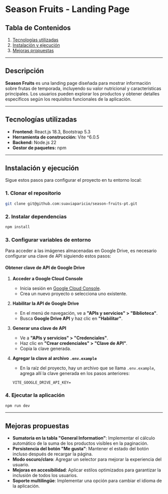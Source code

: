 # Season Fruits - Landing Page  

## Tabla de Contenidos  
1. [Tecnologías utilizadas](#tecnologías-utilizadas)  
2. [Instalación y ejecución](#instalación-y-ejecución)  
3. [Mejoras propuestas](#mejoras-propuestas)  

---

## Descripción  

**Season Fruits** es una landing page diseñada para mostrar información sobre frutas de temporada, incluyendo su valor nutricional y características principales. Los usuarios pueden explorar los productos y obtener detalles específicos según los requisitos funcionales de la aplicación.  

---

## Tecnologías utilizadas  

- **Frontend:** React.js 18.3, Bootstrap 5.3  
- **Herramienta de construcción:** Vite ^6.0.5  
- **Backend:** Node.js 22  
- **Gestor de paquetes:** npm  

---

## Instalación y ejecución  

Sigue estos pasos para configurar el proyecto en tu entorno local:  

### 1️. Clonar el repositorio  
```bash
git clone git@github.com:suaviaparicio/season-fruits-pt.git
```

### 2️. Instalar dependencias  
```bash
npm install
```

### 3️. Configurar variables de entorno  

Para acceder a las imágenes almacenadas en Google Drive, es necesario configurar una clave de API siguiendo estos pasos:  

#### Obtener clave de API de Google Drive  
1. **Acceder a Google Cloud Console**  
   - Inicia sesión en [Google Cloud Console](https://console.cloud.google.com/).  
   - Crea un nuevo proyecto o selecciona uno existente.  

2. **Habilitar la API de Google Drive**  
   - En el menú de navegación, ve a **"APIs y servicios" > "Biblioteca"**.  
   - Busca **Google Drive API** y haz clic en **"Habilitar"**.  

3. **Generar una clave de API**  
   - Ve a **"APIs y servicios" > "Credenciales"**.  
   - Haz clic en **"Crear credenciales" > "Clave de API"**.  
   - Copia la clave generada.  

4. **Agregar la clave al archivo `.env.example`**  
   - En la raíz del proyecto, hay un archivo que se llama `.env.example`, agrega allí la clave generada en los pasos anteriores:  
   ```env
   VITE_GOOGLE_DRIVE_API_KEY=
   ```

### 4️. Ejecutar la aplicación  
```bash
npm run dev
```

---

## Mejoras propuestas  

- **Sumatoria en la tabla "General Information"**: Implementar el cálculo automático de la suma de los productos visibles en la paginación.  
- **Persistencia del botón "Me gusta"**: Mantener el estado del botón incluso después de recargar la página.  
- **Modo oscuro/claro**: Agregar un selector para mejorar la experiencia del usuario.  
- **Mejoras en accesibilidad**: Aplicar estilos optimizados para garantizar la inclusión de todos los usuarios.  
- **Soporte multilingüe**: Implementar una opción para cambiar el idioma de la aplicación.